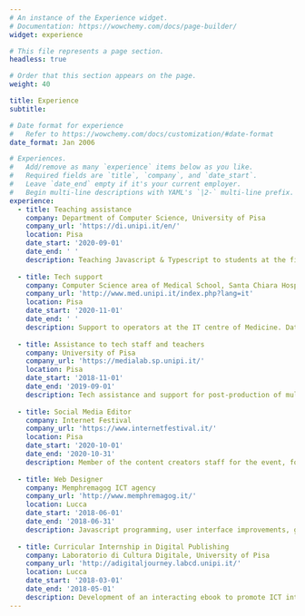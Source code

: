 ```yaml
---
# An instance of the Experience widget.
# Documentation: https://wowchemy.com/docs/page-builder/
widget: experience

# This file represents a page section.
headless: true

# Order that this section appears on the page.
weight: 40

title: Experience
subtitle:

# Date format for experience
#   Refer to https://wowchemy.com/docs/customization/#date-format
date_format: Jan 2006

# Experiences.
#   Add/remove as many `experience` items below as you like.
#   Required fields are `title`, `company`, and `date_start`.
#   Leave `date_end` empty if it's your current employer.
#   Begin multi-line descriptions with YAML's `|2-` multi-line prefix.
experience:
  - title: Teaching assistance
    company: Department of Computer Science, University of Pisa
    company_url: 'https://di.unipi.it/en/'
    location: Pisa
    date_start: '2020-09-01'
    date_end: ' '
    description: Teaching Javascript & Typescript to students at the first year of the Bachelor Degree in Computer Science.
   
  - title: Tech support
    company: Computer Science area of Medical School, Santa Chiara Hospital, Pisa
    company_url: 'http://www.med.unipi.it/index.php?lang=it'
    location: Pisa
    date_start: '2020-11-01'
    date_end: ' '
    description: Support to operators at the IT centre of Medicine. Database modeling for a pharmacy KB.
        
  - title: Assistance to tech staff and teachers
    company: University of Pisa
    company_url: 'https://medialab.sp.unipi.it/'
    location: Pisa
    date_start: '2018-11-01'
    date_end: '2019-09-01'
    description: Tech assistance and support for post-production of multimedia content 
    
  - title: Social Media Editor
    company: Internet Festival
    company_url: 'https://www.internetfestival.it/'
    location: Pisa
    date_start: '2020-10-01'
    date_end: '2020-10-31'
    description: Member of the content creators staff for the event, for both the 2019 and 2020 editions. Real time promotion of the activities through web and social.
    
  - title: Web Designer
    company: Memphremagog ICT agency 
    company_url: 'http://www.memphremagog.it/'
    location: Lucca
    date_start: '2018-06-01'
    date_end: '2018-06-31'
    description: Javascript programming, user interface improvements, graphic intervention on the company business website.
  
  - title: Curricular Internship in Digital Publishing
    company: Laboratorio di Cultura Digitale, University of Pisa
    company_url: 'http://adigitaljourney.labcd.unipi.it/'
    location: Lucca
    date_start: '2018-03-01'
    date_end: '2018-05-01'
    description: Development of an interacting ebook to promote ICT integration in schools and best practice sharing between students about digital learning.
---
```

